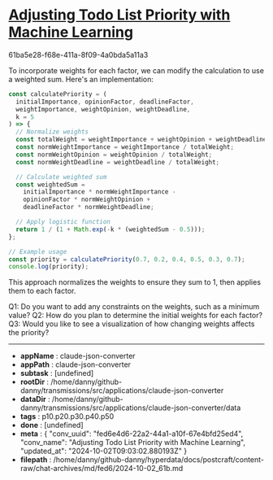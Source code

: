 # [Adjusting Todo List Priority with Machine Learning](https://claude.ai/chat/fed6e4d6-22a2-44a1-a10f-67e4bfd25ed4)

61ba5e28-f68e-411a-8f09-4a0bda5a11a3

 To incorporate weights for each factor, we can modify the calculation to use a weighted sum. Here's an implementation:

```javascript
const calculatePriority = (
  initialImportance, opinionFactor, deadlineFactor,
  weightImportance, weightOpinion, weightDeadline,
  k = 5
) => {
  // Normalize weights
  const totalWeight = weightImportance + weightOpinion + weightDeadline;
  const normWeightImportance = weightImportance / totalWeight;
  const normWeightOpinion = weightOpinion / totalWeight;
  const normWeightDeadline = weightDeadline / totalWeight;

  // Calculate weighted sum
  const weightedSum = 
    initialImportance * normWeightImportance -
    opinionFactor * normWeightOpinion +
    deadlineFactor * normWeightDeadline;

  // Apply logistic function
  return 1 / (1 + Math.exp(-k * (weightedSum - 0.5)));
};

// Example usage
const priority = calculatePriority(0.7, 0.2, 0.4, 0.5, 0.3, 0.7);
console.log(priority);
```

This approach normalizes the weights to ensure they sum to 1, then applies them to each factor.

Q1: Do you want to add any constraints on the weights, such as a minimum value?
Q2: How do you plan to determine the initial weights for each factor?
Q3: Would you like to see a visualization of how changing weights affects the priority?

---

* **appName** : claude-json-converter
* **appPath** : claude-json-converter
* **subtask** : [undefined]
* **rootDir** : /home/danny/github-danny/transmissions/src/applications/claude-json-converter
* **dataDir** : /home/danny/github-danny/transmissions/src/applications/claude-json-converter/data
* **tags** : p10.p20.p30.p40.p50
* **done** : [undefined]
* **meta** : {
  "conv_uuid": "fed6e4d6-22a2-44a1-a10f-67e4bfd25ed4",
  "conv_name": "Adjusting Todo List Priority with Machine Learning",
  "updated_at": "2024-10-02T09:03:02.880193Z"
}
* **filepath** : /home/danny/github-danny/hyperdata/docs/postcraft/content-raw/chat-archives/md/fed6/2024-10-02_61b.md